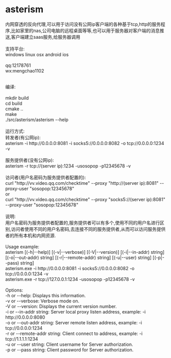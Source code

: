 # asterism
内网穿透的反向代理,可以用于访问没有公网ip客户端的各种基于tcp,http的服务程序,比如家里的nas,公司电脑的远程桌面等等,也可以用于服务器对客户端的消息推送,客户端建立saas服务,给服务器调用<br>
<br>
支持平台:<br>
windows linux osx android ios<br>
<br>
qq:12178761<br>
wx:mengchao1102<br>

<br>
编译:<br>
<br>
mkdir build<br>
cd build<br>
cmake ..<br>
make<br>
./src/asterism/asterism --help<br>
<br>
运行方式:<br>
转发者(有公网ip):<br>
asterism -i http://0.0.0.0:8081 -i socks5://0.0.0.0:8082 -o tcp://0.0.0.0:1234 -v<br>
<br>
服务提供者(没有公网ip):<br>
asterism -r tcp://(server ip):1234 -usosopop -p12345678 -v<br>
<br>
访问者(用户名密码为服务提供者配置的):<br>
curl "http://vv.video.qq.com/checktime" --proxy "http://(server ip):8081" --proxy-user "sosopop:12345678"<br>
or<br>
curl "http://vv.video.qq.com/checktime" --proxy "socks5://(server ip):8081" --proxy-user "sosopop:12345678"<br>
<br>
说明:<br>
用户名密码为服务提供者配置的,服务提供者可以有多个,使用不同的用户名进行区别,访问者使用不同的用户名密码,去连接不同的服务提供者,从而可以访问服务提供者的所有本机和内网资源.<br>
<br>
Usage example:<br>
    asterism [(-h|--help)] [(-v|--verbose)] [(-V|--version)] [(-i|--in-addr) string] [(-o|--out-addr) string] [(-r|--remote-addr) string] [(-u|--user) string] [(-p|--pass) string]<br>
    asterism.exe -i http://0.0.0.0:8081 -i socks5://0.0.0.0:8082 -o tcp://0.0.0.0:1234 -v<br>
    asterism.exe -r tcp://127.0.0.1:1234 -usosopop -p12345678 -v<br>
<br>
Options:<br>
    -h or --help: Displays this information.<br>
    -v or --verbose: Verbose mode on.<br>
    -V or --version: Displays the current version number.<br>
    -i or --in-addr string: Server local proxy listen address, example: -i http://0.0.0.0:8080<br>
    -o or --out-addr string: Server remote listen address, example: -i tcp://0.0.0.0:1234<br>
    -r or --remote-addr string: Client connect to address, example: -i tcp://1.1.1.1:1234<br>
    -u or --user string: Client username for Server authorization.<br>
    -p or --pass string: Client password for Server authorization.<br>
